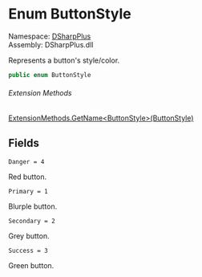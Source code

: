 # Enum ButtonStyle

Namespace: [DSharpPlus](DSharpPlus.md)  
Assembly: DSharpPlus.dll

Represents a button's style/color.

```csharp
public enum ButtonStyle
```

###### Extension Methods

[ExtensionMethods.GetName<ButtonStyle\>\(ButtonStyle\)](DSharpPlus.SlashCommands.ExtensionMethods.md\#DSharpPlus\_SlashCommands\_ExtensionMethods\_GetName\_\_1\_\_\_0\_)

## Fields

`Danger = 4` 

Red button.

`Primary = 1` 

Blurple button.

`Secondary = 2` 

Grey button.

`Success = 3` 

Green button.

